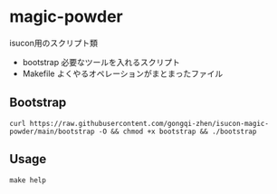 # magic-powder

isucon用のスクリプト類

- bootstrap 必要なツールを入れるスクリプト
- Makefile よくやるオペレーションがまとまったファイル

## Bootstrap

```
curl https://raw.githubusercontent.com/gongqi-zhen/isucon-magic-powder/main/bootstrap -O && chmod +x bootstrap && ./bootstrap
```

## Usage

```
make help
```
